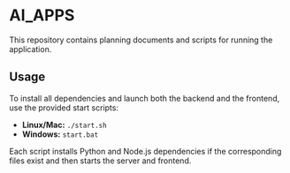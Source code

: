 # AI_APPS

This repository contains planning documents and scripts for running the application.

## Usage

To install all dependencies and launch both the backend and the frontend, use the
provided start scripts:

- **Linux/Mac:** `./start.sh`
- **Windows:** `start.bat`

Each script installs Python and Node.js dependencies if the corresponding files
exist and then starts the server and frontend.
